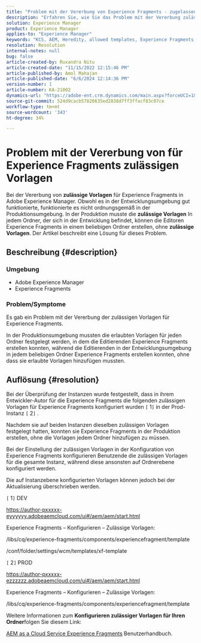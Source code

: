 ```yaml
---
title: "Problem mit der Vererbung von Experience Fragments - zugelassene Vorlagen"
description: "Erfahren Sie, wie Sie das Problem mit der Vererbung zulässiger Vorlagen für Experience Fragments in Adobe Experience Manager beheben können."
solution: Experience Manager
product: Experience Manager
applies-to: "Experience Manager"
keywords: "KCS, AEM, Heredity, allowed templates, Experience Fragments, Adobe Experience Manager"
resolution: Resolution
internal-notes: null
bug: false
article-created-by: Ruxandra Nitu
article-created-date: "11/15/2022 12:15:46 PM"
article-published-by: Amol Mahajan
article-published-date: "6/6/2024 12:14:36 PM"
version-number: 1
article-number: KA-21002
dynamics-url: "https://adobe-ent.crm.dynamics.com/main.aspx?forceUCI=1&pagetype=entityrecord&etn=knowledgearticle&id=4220bf37-df64-ed11-9561-6045bd006079"
source-git-commit: 524d9cacb57820635ed2838d7ff3ffacf83c07ce
workflow-type: tm+mt
source-wordcount: '343'
ht-degree: 34%

---
```


# Problem mit der Vererbung von für Experience Fragments zulässigen Vorlagen


Bei der Vererbung von <b>zulässige Vorlagen</b> für Experience Fragments in Adobe Experience Manager. Obwohl es in der Entwicklungsumgebung gut funktionierte, funktionierte es nicht ordnungsgemäß in der Produktionsumgebung. In der Produktion musste die <b>zulässige Vorlagen</b> In jedem Ordner, der sich in der Entwicklung befindet, können die Editoren Experience Fragments in einem beliebigen Ordner erstellen, ohne <b>zulässige Vorlagen</b>. Der Artikel beschreibt eine Lösung für dieses Problem.

## Beschreibung {#description}


### <b>Umgebung</b>

- Adobe Experience Manager
- Experience Fragments




### <b>Problem/Symptome</b>

Es gab ein Problem mit der Vererbung der zulässigen Vorlagen für Experience Fragments.

In der Produktionsumgebung mussten die erlaubten Vorlagen für jeden Ordner festgelegt werden, in dem die Editierenden Experience Fragments erstellen konnten, während die Editierenden in der Entwicklungsumgebung in jedem beliebigen Ordner Experience Fragments erstellen konnten, ohne dass sie erlaubte Vorlagen hinzufügen mussten.


## Auflösung {#resolution}


Bei der Überprüfung der Instanzen wurde festgestellt, dass in ihrem Entwickler-Autor für die Experience Fragments die folgenden zulässigen Vorlagen für Experience Fragments konfiguriert wurden `[` 1`]`  in der Prod-Instanz `[` 2`]` .

Nachdem sie auf beiden Instanzen dieselben zulässigen Vorlagen festgelegt hatten, konnten sie Experience Fragments in der Produktion erstellen, ohne die Vorlagen jedem Ordner hinzufügen zu müssen.



Bei der Einstellung der zulässigen Vorlagen in der Konfiguration von Experience Fragments konfigurieren Benutzende die zulässigen Vorlagen für die gesamte Instanz, während diese ansonsten auf Ordnerebene konfiguriert werden.

Die auf Instanzebene konfigurierten Vorlagen können jedoch bei der Aktualisierung überschrieben werden.



`[` 1`]`  DEV

https://author-pxxxxx-eyyyyyy.adobeaemcloud.com/ui#/aem/aem/start.html

Experience Fragments – Konfigurieren – Zulässige Vorlagen:

/libs/cq/experience-fragments/components/experiencefragment/template

/conf/folder/settings/wcm/templates/xf-template


`[` 2`]`  PROD

https://author-pxxxxx-ezzzzzz.adobeaemcloud.com/ui#/aem/aem/start.html

Experience Fragments – Konfigurieren – Zulässige Vorlagen:

/libs/cq/experience-fragments/components/experiencefragment/template



Weitere Informationen zum <b>Konfigurieren zulässiger Vorlagen für Ihren Ordner</b>folgen Sie diesem Link:

[AEM as a Cloud Service Experience Fragments](https://experienceleague.adobe.com/en/docs/experience-manager-cloud-service/content/sites/authoring/fragments/experience-fragments#configure-allowed-templates-folder) Benutzerhandbuch.


